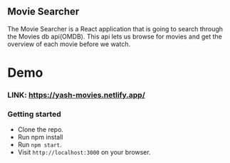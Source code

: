 
## Movie Searcher
The Movie Searcher is a React application that is going to search through the Movies db api(OMDB). This api lets us browse for movies and get the overview of each movie before we watch.

# Demo

### LINK: https://yash-movies.netlify.app/ 


### Getting started
+ Clone the repo.
+ Run npm install
+ Run `npm start`.
+ Visit `http://localhost:3000` on your browser.